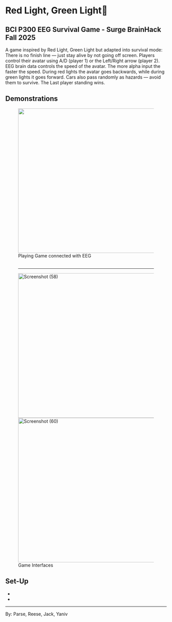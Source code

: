 <h1>Red Light, Green Light🐔</h1>
<h2>BCI P300 EEG Survival Game - Surge BrainHack Fall 2025</h2>
<p>A game inspired by Red Light, Green Light but adapted into survival mode:
There is no finish line — just stay alive by not going off screen. Players control their avatar using A/D (player 1) or the Left/Right arrow (player 2). EEG brain data controls the speed of the avatar. The more alpha input the faster the speed. During red lights the avatar goes backwards, while during green lights it goes forward. Cars also pass randomly as hazards — avoid them to survive. The Last player standing wins.</p>
<h2>Demonstrations</h2>
<figure>
<img width="800" height="450" src="https://github.com/user-attachments/assets/b6d5e2fd-bf31-4bde-aa65-d3c6d11e2b1c"><br>
<figcaption>Playing Game connected with EEG</figcaption><br><hr>
</figure>
<figure>
  <img width="800" height="450" alt="Screenshot (58)" src="https://github.com/user-attachments/assets/e6009ba7-42c0-4691-a363-d880f3ea1cfd" />
<img width="800" height="450" alt="Screenshot (60)" src="https://github.com/user-attachments/assets/609b4381-ed26-4c3c-8feb-15b3c9a497f7" />
 <br> <figcaption>Game Interfaces</figcaption>
</figure>

<h2>Set-Up</h2>
<ul>
  <li></li>
  <li></li>
</ul>
<hr>
<footer>
  <p>By: Parse, Reese, Jack, Yaniv</p>
</footer>
